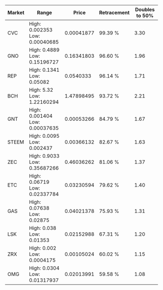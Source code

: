 | Market | Range | Price| Retracement | Doubles to 50% |
| --- | --- | --- | --- | --- |
| CVC | High: 0.002353<br />Low: 0.00040685 | 0.00041877 | 99.39 % | 3.30 |
| GNO | High: 0.4889<br />Low: 0.15196727 | 0.16341803 | 96.60 % | 1.96 |
| REP | High: 0.1341<br />Low: 0.05082 | 0.0540333 | 96.14 % | 1.71 |
| BCH | High: 5.32<br />Low: 1.22160294 | 1.47898495 | 93.72 % | 2.21 |
| GNT | High: 0.001404<br />Low: 0.00037635 | 0.00053266 | 84.79 % | 1.67 |
| STEEM | High: 0.0095<br />Low: 0.002437 | 0.00366132 | 82.67 % | 1.63 |
| ZEC | High: 0.9033<br />Low: 0.35687266 | 0.46036262 | 81.06 % | 1.37 |
| ETC | High: 0.06719<br />Low: 0.02337784 | 0.03230594 | 79.62 % | 1.40 |
| GAS | High: 0.07638<br />Low: 0.02875 | 0.04021378 | 75.93 % | 1.31 |
| LSK | High: 0.038<br />Low: 0.01353 | 0.02152988 | 67.31 % | 1.20 |
| ZRX | High: 0.002<br />Low: 0.0004175 | 0.00105024 | 60.02 % | 1.15 |
| OMG | High: 0.0304<br />Low: 0.01317937 | 0.02013991 | 59.58 % | 1.08 |
